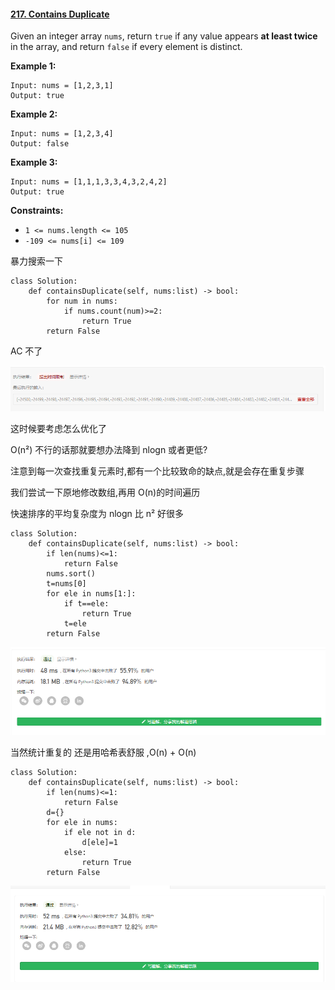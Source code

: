 #### [217. Contains Duplicate](https://leetcode-cn.com/problems/contains-duplicate/)

Given an integer array `nums`, return `true` if any value appears **at least twice** in the array, and return `false` if every element is distinct.

 

**Example 1:**

```
Input: nums = [1,2,3,1]
Output: true
```

**Example 2:**

```
Input: nums = [1,2,3,4]
Output: false
```

**Example 3:**

```
Input: nums = [1,1,1,3,3,4,3,2,4,2]
Output: true
```

 

**Constraints:**

- `1 <= nums.length <= 105`
- `-109 <= nums[i] <= 109`



暴力搜索一下

```
class Solution:
    def containsDuplicate(self, nums:list) -> bool:
        for num in nums:
            if nums.count(num)>=2:
                return True
        return False
```

AC 不了

![1618111430186](README.assets/1618111430186.png)

这时候要考虑怎么优化了

O(n²) 不行的话那就要想办法降到 nlogn 或者更低?

注意到每一次查找重复元素时,都有一个比较致命的缺点,就是会存在重复步骤

我们尝试一下原地修改数组,再用 O(n)的时间遍历

快速排序的平均复杂度为 nlogn 比 n² 好很多

```
class Solution:
    def containsDuplicate(self, nums:list) -> bool:
        if len(nums)<=1:
            return False
        nums.sort()
        t=nums[0]
        for ele in nums[1:]:
            if t==ele:
                return True
            t=ele
        return False
```

![1618112050145](README.assets/1618112050145.png)

当然统计重复的 还是用哈希表舒服 ,O(n) + O(n)

```
class Solution:
    def containsDuplicate(self, nums:list) -> bool:
        if len(nums)<=1:
            return False
        d={}
        for ele in nums:
            if ele not in d:
                d[ele]=1
            else:
                return True
        return False
```

![1618112165361](README.assets/1618112165361.png)